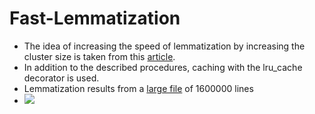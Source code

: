 # Fast-Lemmatization

- The idea of ​​increasing the speed of lemmatization by increasing the cluster size is taken from this [article](https://habr.com/ru/articles/503420/). 
- In addition to the described procedures, caching with the lru_cache decorator is used.
- Lemmatization results from a [large file](https://www.kaggle.com/datasets/kazanova/sentiment140) of 1600000 lines
- ![](https://github.com/Gomemnon/Fast-Lemmatization/blob/main/results.png?raw=true)
